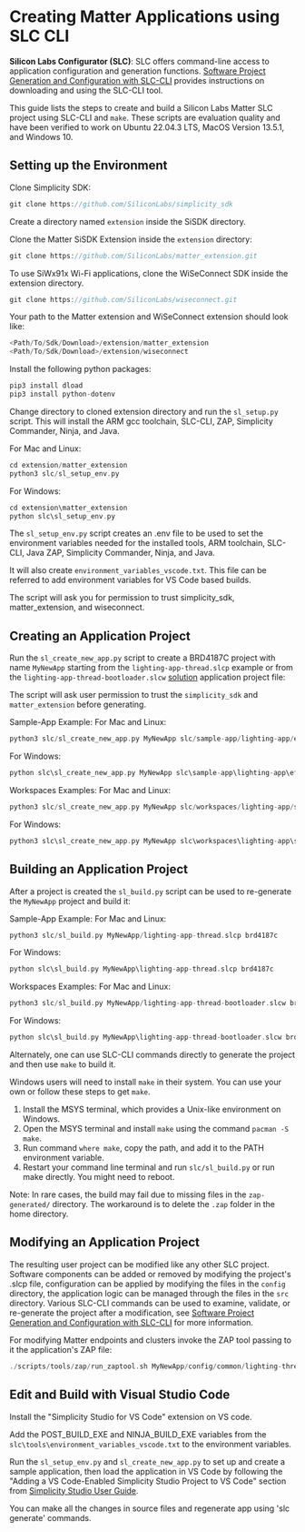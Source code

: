 # Creating Matter Applications using SLC CLI

**Silicon Labs Configurator (SLC)**: SLC offers command-line access to application configuration and generation functions. [Software Project Generation and Configuration with SLC-CLI](https://docs.silabs.com/simplicity-studio-5-users-guide/latest/ss-5-users-guide-tools-slc-cli/) provides instructions on downloading and using the SLC-CLI tool.

This guide lists the steps to create and build a Silicon Labs Matter SLC project using SLC-CLI and `make`. These scripts are evaluation quality and have been verified to work on Ubuntu 22.04.3 LTS, MacOS Version 13.5.1, and Windows 10.

## Setting up the Environment

Clone Simplicity SDK:

```C
git clone https://github.com/SiliconLabs/simplicity_sdk
```

Create a directory named `extension` inside the SiSDK directory.

Clone the  Matter SiSDK Extension inside the `extension` directory:

```C
git clone https://github.com/SiliconLabs/matter_extension.git
```

To use SiWx91x Wi-Fi applications, clone the WiSeConnect SDK inside the extension directory.

```C
git clone https://github.com/SiliconLabs/wiseconnect.git
```

Your path to the Matter extension and WiSeConnect extension should look like:

```C
<Path/To/Sdk/Download>/extension/matter_extension
<Path/To/Sdk/Download>/extension/wiseconnect
```

Install the following python packages:

```C
pip3 install dload
pip3 install python-dotenv  
```

Change directory to cloned extension directory and run the `sl_setup.py` script. This will install the ARM gcc toolchain, SLC-CLI, ZAP, Simplicity Commander, Ninja, and Java.

For Mac and Linux:

```C
cd extension/matter_extension
python3 slc/sl_setup_env.py
```

For Windows:

```C
cd extension\matter_extension
python slc\sl_setup_env.py
```

The `sl_setup_env.py` script creates an .env file to be used to set the environment variables needed for the installed tools, ARM toolchain, SLC-CLI, Java ZAP, Simplicity Commander, Ninja, and Java.

It will also create `environment_variables_vscode.txt`. This file can be referred to add environment variables for VS Code based builds.

The script will ask you for permission to trust simplicity_sdk, matter_extension, and wiseconnect.

## Creating an Application Project

Run the `sl_create_new_app.py` script to create a BRD4187C project with name `MyNewApp` starting from the `lighting-app-thread.slcp` example or from the `lighting-app-thread-bootloader.slcw` [solution](../sld248-matter-overview-guides/matter-solutions.md) application project file:

The script will ask user permission to trust the `simplicity_sdk` and `matter_extension` before generating.

Sample-App Example:
For Mac and Linux:

```C
python3 slc/sl_create_new_app.py MyNewApp slc/sample-app/lighting-app/efr32/lighting-app-thread.slcp brd4187c
```

For Windows:

```C
python slc\sl_create_new_app.py MyNewApp slc\sample-app\lighting-app\efr32\lighting-app-thread.slcp brd4187c
```

Workspaces Examples: 
For Mac and Linux:

```C
python3 slc/sl_create_new_app.py MyNewApp slc/workspaces/lighting-app/series-2/lighting-app-thread-bootloader.slcw brd4187c
```

For Windows:

```C
python3 slc\sl_create_new_app.py MyNewApp slc\workspaces\lighting-app\series-2\lighting-app-thread-bootloader.slcw brd4187c
```

## Building an Application Project

After a project is created the `sl_build.py` script can be used to re-generate the `MyNewApp` project and build it:

Sample-App Example:
For Mac and Linux:

```C
python3 slc/sl_build.py MyNewApp/lighting-app-thread.slcp brd4187c
```

For Windows:

```C
python slc\sl_build.py MyNewApp\lighting-app-thread.slcp brd4187c
```

Workspaces Examples:
For Mac and Linux:

```C
python3 slc/sl_build.py MyNewApp/lighting-app-thread-bootloader.slcw brd4187c
```

For Windows:

```C
python slc\sl_build.py MyNewApp\lighting-app-thread-bootloader.slcw brd4187c
```


Alternately, one can use SLC-CLI commands directly to generate the project and then use `make` to build it.

Windows users will need to install `make` in their system. You can use your own or follow these steps to get `make`.

1. Install the MSYS terminal, which provides a Unix-like environment on Windows.
2. Open the MSYS terminal and install `make` using the command `pacman -S make`.
3. Run command `where make`, copy the path, and add it to the PATH environment variable.
4. Restart your command line terminal and run `slc/sl_build.py` or run make directly. You might need to reboot.

Note: In rare cases, the build may fail due to missing files in the `zap-generated/` directory. The workaround is to delete the `.zap` folder in the home directory.

## Modifying an Application Project

The resulting user project can be modified like any other SLC project. Software components can be added or removed by modifying the project's .slcp file, configuration can be applied by modifying the files in the `config` directory, the application logic can be managed through the files in the `src` directory. Various SLC-CLI commands can be used to examine, validate, or re-generate the project after a modification, see [Software Project Generation and Configuration with SLC-CLI](https://docs.silabs.com/simplicity-studio-5-users-guide/latest/ss-5-users-guide-tools-slc-cli/) for more information.

For modifying Matter endpoints and clusters invoke the ZAP tool passing to it the application's ZAP file:

```C
./scripts/tools/zap/run_zaptool.sh MyNewApp/config/common/lighting-thread-app.zap
```

## Edit and Build with Visual Studio Code

Install the "Simplicity Studio for VS Code" extension on VS code.

Add the POST_BUILD_EXE and NINJA_BUILD_EXE variables from the `slc\tools\environment_variables_vscode.txt` to the environment variables.

Run the `sl_setup_env.py` and `sl_create_new_app.py` to set up and create a sample application, then load the application in VS Code by following the "Adding a VS Code-Enabled Simplicity Studio Project to VS Code" section from [Simplicity Studio User Guide](https://docs.silabs.com/simplicity-studio-5-users-guide/latest/ss-5-users-guide-tools-slc-cli/).

You can make all the changes in source files and regenerate app using 'slc generate' commands.
